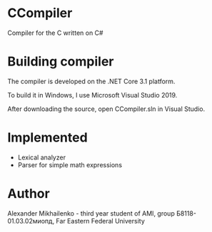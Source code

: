 # CCompiler
Compiler for the C written on C#

# Building compiler
The compiler is developed on the .NET Core 3.1 platform.

To build it in Windows, I use Microsoft Visual Studio 2019.

After downloading the source, open CCompiler.sln in Visual Studio.

# Implemented
* Lexical analyzer
* Parser for simple math expressions

# Author
Alexander Mikhailenko - third year student of AMI, group Б8118-01.03.02миопд,  Far Eastern Federal University
